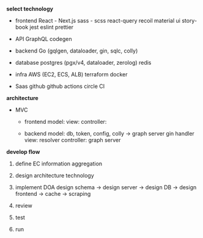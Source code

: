 **select technology**

- frontend
  React - Next.js
  sass - scss
  react-query
  recoil
  material ui
  story-book
  jest
  eslint
  prettier

- API
  GraphQL
  codegen

- backend
  Go (gqlgen, dataloader, gin, sqlc, colly)

- database
  postgres (pgx/v4, dataloader, zerolog)
  redis

- infra
  AWS (EC2, ECS, ALB)
  terraform
  docker

- Saas
  github
  github actions
  circle CI

**architecture**

- MVC

  - frontend
    model:
    view:
    controller:

  - backend
    model: db, token, config, colly -> graph server gin handler
    view: resolver
    controller: graph server

**develop flow**

1. define
   EC
   information aggregation

2. design
   architecture
   technology

3. implement
   DOA
   design schema -> design server -> design DB -> design frontend -> cache -> scraping

4. review

5. test

6. run
